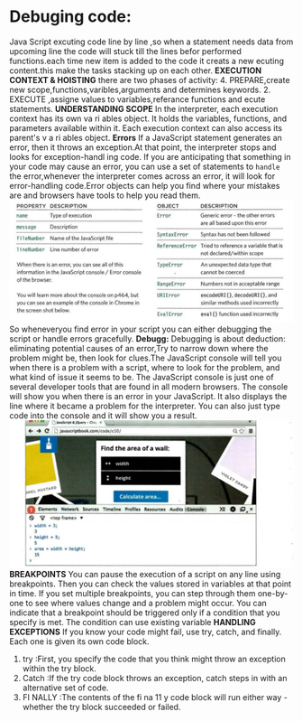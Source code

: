 # Debuging code:
Java Script excuting code line by line ,so when a statement needs data from upcoming line the code will stuck till the lines befor performed functions.each time new item is added to the code it creats a new ecuting content.this make the tasks stacking up on each other.
**EXECUTION CONTEXT & HOISTING**
 there are two phases of activity: 
 4. PREPARE,create new scope,functions,varibles,arguments and determines keywords.
 2. EXECUTE ,assigne values to variables,referance functions and ecute statements.
 **UNDERSTANDING SCOPE**
 In the interpreter, each execution context has its own va ri ables object. It holds the variables, functions, and parameters available within it. Each execution context can also access its parent's v a ri ables object. 
 **Errors**
 If a JavaScript statement generates an error, then it throws an exception.At that point, the interpreter stops and looks for exception-handl ing code. If you are anticipating that something in your code may cause an error, you can use a set of statements to `handle` the error,whenever the interpreter comes across an error, it will look for error-handling code.Error objects can help you find where your mistakes are and browsers have tools to help you read them. 
 ![error](img/eror.PNG)
 So wheneveryou find error in your script you can either debugging the script or handle errors gracefully.
 **Debugg:**
 Debugging is about deduction: eliminating potential causes of an error,Try to narrow down where the problem might be, then look for clues.The JavaScript console will tell you when there is a problem with a script, where to look for the problem, and what kind of issue it seems to be. The JavaScript console is just one of several developer tools that are found in all modern browsers. The console will show you when there is an error in your JavaScript. It also displays the line where it became a problem for the interpreter.
You can also just type code into the console and it will show you a result.
![type](img/type.PNG)
**BREAKPOINTS**
You can pause the execution of a script on any line using breakpoints. Then you can check the values stored in variables at that point in time. If you set multiple breakpoints, you can step through them one-by-one to see where values change and a problem might occur.  You can indicate that a breakpoint should be triggered only if a condition that you specify is met. The condition can use existing variable
**HANDLING EXCEPTIONS**
If you know your code might fail, use try, catch, and finally. Each one is given its own code block.
1. try :First, you specify the code that you think might throw an exception within the try block.
2. Catch :If the try code block throws an exception, catch steps in with an alternative set of code. 
3. FI NALLY :The contents of the fi na 11 y code block will run either way - whether the try block succeeded or failed. 